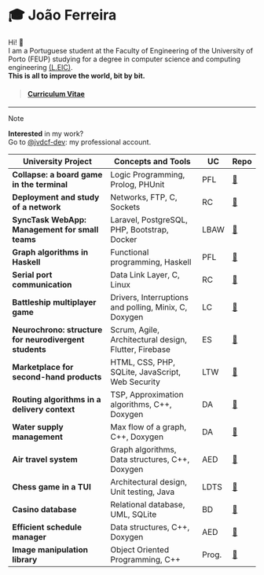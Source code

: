 # 🎓 João Ferreira

Hi! 👋  
I am a Portuguese student at the Faculty of Engineering of the University of Porto (FEUP) studying for a degree in computer science and computing engineering [(L.EIC)](https://paginas.fe.up.pt/~estudar/cursos/licenciatura-engenharia-informatica/).   
**This is all to improve the world, bit by bit.**

> #### [Curriculum Vitae](https://github.com/jvdcf-dev/jvdcf-dev/releases/download/cv/cv.pdf)

---

> [!NOTE]
> **Interested** in my work?  
> Go to [@jvdcf-dev](https://github.com/jvdcf-dev): my professional account.

| University Project | Concepts and Tools | UC | Repo |
| ------------------ | ------------------ | -- | ---- |
| **Collapse: a board game in the terminal** | Logic Programming, Prolog, PHUnit | PFL | [🔗](https://github.com/jvdcf/pfl-prolog)
| **Deployment and study of a network** | Networks, FTP, C, Sockets | RC | [📁](https://github.com/jvdcf/feup/tree/main/Projects/RC/Lab2%3A%20Network)
| **SyncTask WebApp: Management for small teams** | Laravel, PostgreSQL, PHP, Bootstrap, Docker | LBAW | [📁](https://github.com/jvdcf/feup/tree/main/Projects/LBAW)
| **Graph algorithms in Haskell** | Functional programming, Haskell | PFL | [🔗](https://github.com/jvdcf/pfl-haskell)
| **Serial port communication** | Data Link Layer, C, Linux | RC | [📁](https://github.com/jvdcf/feup/tree/main/Projects/RC/Lab1%3A%20Serial%20Port)
| **Battleship multiplayer game** | Drivers, Interruptions and polling, Minix, C, Doxygen | LC | [📁](https://github.com/jvdcf/feup/tree/main/Projects/LC)
| **Neurochrono: structure for neurodivergent students** | Scrum, Agile, Architectural design, Flutter, Firebase | ES | [📁](https://github.com/jvdcf/feup/tree/main/Projects/ES)
| **Marketplace for second-hand products** | HTML, CSS, PHP, SQLite, JavaScript, Web Security | LTW | [📁](https://github.com/jvdcf/feup/tree/main/Projects/LTW)
| **Routing algorithms in a delivery context** | TSP, Approximation algorithms, C++, Doxygen | DA | [🔗](https://github.com/jvdcf/da-salesperson)
| **Water supply management** | Max flow of a graph, C++, Doxygen | DA | [🔗](https://github.com/jvdcf/da-watersupply)
| **Air travel system** | Graph algorithms, Data structures, C++, Doxygen | AED | [🔗](https://github.com/jvdcf/aed-travels)
| **Chess game in a TUI** | Architectural design, Unit testing, Java | LDTS | [📁](https://github.com/jvdcf/feup/tree/main/Projects/LDTS)
| **Casino database** | Relational database, UML, SQLite | BD | [📁](https://github.com/jvdcf/feup/tree/main/Projects/BD)
| **Efficient schedule manager** | Data structures, C++, Doxygen | AED | [🔗](https://github.com/jvdcf/aed-schedules)
| **Image manipulation library** | Object Oriented Programming, C++ | Prog. | [📁](https://github.com/jvdcf/feup/tree/main/Projects/Prog)
